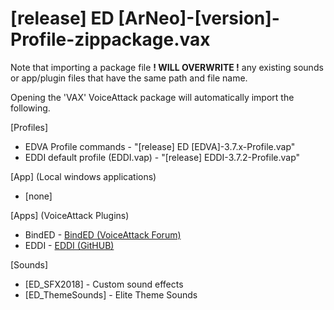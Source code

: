 # [release] ED [ArNeo]-[version]-Profile-zippackage.vax

Note that importing a package file **! WILL OVERWRITE !** any existing sounds or app/plugin files that have the same path and file name.  
  
Opening the 'VAX' VoiceAttack package will automatically import the following.  

[Profiles] 
 - EDVA Profile commands - "[release] ED [EDVA]-3.7.x-Profile.vap"
 - EDDI default profile (EDDI.vap) - "[release] EDDI-3.7.2-Profile.vap"

[App] (Local windows applications)
 - [none]

[Apps] (VoiceAttack Plugins)
 - BindED - [BindED (VoiceAttack Forum)](https://forum.voiceattack.com/smf/index.php?topic=564.0)
 - EDDI - [EDDI (GitHUB)](https://github.com/EDCD/EDDI/blob/develop/README.md)

[Sounds]
 - [ED_SFX2018] - Custom sound effects
 - [ED_ThemeSounds] - Elite Theme Sounds
